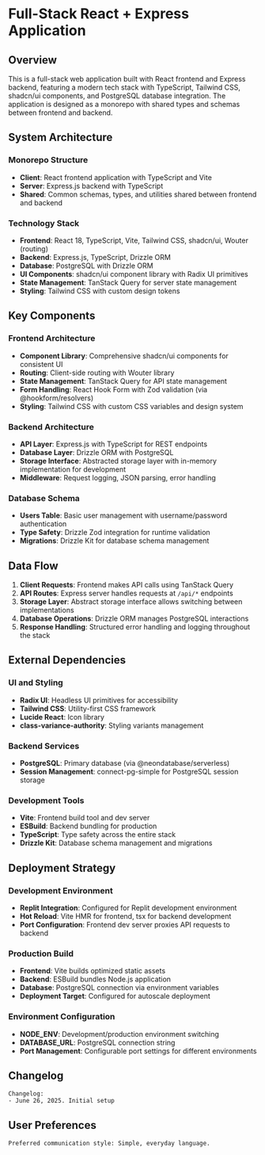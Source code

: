 # Full-Stack React + Express Application

## Overview

This is a full-stack web application built with React frontend and Express backend, featuring a modern tech stack with TypeScript, Tailwind CSS, shadcn/ui components, and PostgreSQL database integration. The application is designed as a monorepo with shared types and schemas between frontend and backend.

## System Architecture

### Monorepo Structure
- **Client**: React frontend application with TypeScript and Vite
- **Server**: Express.js backend with TypeScript
- **Shared**: Common schemas, types, and utilities shared between frontend and backend

### Technology Stack
- **Frontend**: React 18, TypeScript, Vite, Tailwind CSS, shadcn/ui, Wouter (routing)
- **Backend**: Express.js, TypeScript, Drizzle ORM
- **Database**: PostgreSQL with Drizzle ORM
- **UI Components**: shadcn/ui component library with Radix UI primitives
- **State Management**: TanStack Query for server state management
- **Styling**: Tailwind CSS with custom design tokens

## Key Components

### Frontend Architecture
- **Component Library**: Comprehensive shadcn/ui components for consistent UI
- **Routing**: Client-side routing with Wouter library
- **State Management**: TanStack Query for API state management
- **Form Handling**: React Hook Form with Zod validation (via @hookform/resolvers)
- **Styling**: Tailwind CSS with custom CSS variables and design system

### Backend Architecture
- **API Layer**: Express.js with TypeScript for REST endpoints
- **Database Layer**: Drizzle ORM with PostgreSQL
- **Storage Interface**: Abstracted storage layer with in-memory implementation for development
- **Middleware**: Request logging, JSON parsing, error handling

### Database Schema
- **Users Table**: Basic user management with username/password authentication
- **Type Safety**: Drizzle Zod integration for runtime validation
- **Migrations**: Drizzle Kit for database schema management

## Data Flow

1. **Client Requests**: Frontend makes API calls using TanStack Query
2. **API Routes**: Express server handles requests at `/api/*` endpoints
3. **Storage Layer**: Abstract storage interface allows switching between implementations
4. **Database Operations**: Drizzle ORM manages PostgreSQL interactions
5. **Response Handling**: Structured error handling and logging throughout the stack

## External Dependencies

### UI and Styling
- **Radix UI**: Headless UI primitives for accessibility
- **Tailwind CSS**: Utility-first CSS framework
- **Lucide React**: Icon library
- **class-variance-authority**: Styling variants management

### Backend Services
- **PostgreSQL**: Primary database (via @neondatabase/serverless)
- **Session Management**: connect-pg-simple for PostgreSQL session storage

### Development Tools
- **Vite**: Frontend build tool and dev server
- **ESBuild**: Backend bundling for production
- **TypeScript**: Type safety across the entire stack
- **Drizzle Kit**: Database schema management and migrations

## Deployment Strategy

### Development Environment
- **Replit Integration**: Configured for Replit development environment
- **Hot Reload**: Vite HMR for frontend, tsx for backend development
- **Port Configuration**: Frontend dev server proxies API requests to backend

### Production Build
- **Frontend**: Vite builds optimized static assets
- **Backend**: ESBuild bundles Node.js application
- **Database**: PostgreSQL connection via environment variables
- **Deployment Target**: Configured for autoscale deployment

### Environment Configuration
- **NODE_ENV**: Development/production environment switching
- **DATABASE_URL**: PostgreSQL connection string
- **Port Management**: Configurable port settings for different environments

## Changelog

```
Changelog:
- June 26, 2025. Initial setup
```

## User Preferences

```
Preferred communication style: Simple, everyday language.
```